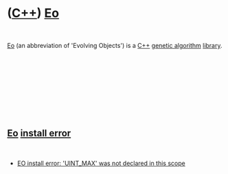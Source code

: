 



 

 

 

 

 

([C++](Cpp.htm)) [Eo](CppEo.htm)
================================

 

[Eo](CppEo.htm) (an abbreviation of 'Evolving Objects') is a
[C++](Cpp.htm) [genetic algorithm](CppGeneticAlgorithm.htm)
[library](CppLibrary.htm).

 

 

 

 

 

[Eo](CppEo.htm) [install error](CppInstallError.htm)
----------------------------------------------------

 

-   [EO install error: 'UINT\_MAX' was not declared in this
    scope](CppInstallErrorEoUint_maxWasNotDeclaredInThisScope.htm)

 

 

 

 

 





 



